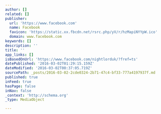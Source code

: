 ```yaml
---
author: []
related: []
publisher:
  url: 'https://www.facebook.com'
  name: Facebook
  favicon: 'https://static.xx.fbcdn.net/rsrc.php/yV/r/hzMapiNYYpW.ico'
  domain: www.facebook.com
keywords: []
description: ''
title: ''
app_links: []
isBasedOnUrl: 'https://www.facebook.com/nightlorduk/?fref=ts'
datePublished: '2016-03-02T01:29:15.159Z'
dateModified: '2016-03-02T00:37:05.719Z'
sourcePath: _posts/2016-03-02-2cde0324-2b71-47c4-bf33-777a4197937f.md
published: true
inFeed: true
hasPage: false
inNav: false
_context: 'http://schema.org'
_type: MediaObject

---
```

